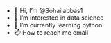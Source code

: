 - 👋 Hi, I’m @Sohailabbas1
- 👀 I’m interested in data science
- 🌱 I’m currently learning python
- 📫 How to reach me email 

<!---
Sohailabbas1/Sohailabbas1 is a ✨ special ✨ repository because its `README.md` (this file) appears on your GitHub profile.
You can click the Preview link to take a look at your changes.
--->
